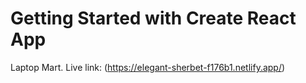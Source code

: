 # Getting Started with Create React App

Laptop Mart.
Live link: (https://elegant-sherbet-f176b1.netlify.app/)
